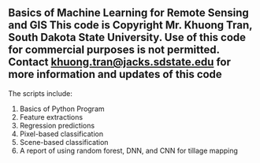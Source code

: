 Basics of Machine Learning for Remote Sensing and GIS
This code is Copyright Mr. Khuong Tran, South Dakota State University. Use of this code for commercial purposes is not permitted.
Contact khuong.tran@jacks.sdstate.edu for more information and updates of this code
---------------------------------------------------------------------------------------------------------------------------------
The scripts include:
1) Basics of Python Program
2) Feature extractions
3) Regression predictions
4) Pixel-based classification
5) Scene-based classification
6) A report of using random forest, DNN, and CNN for tillage mapping
